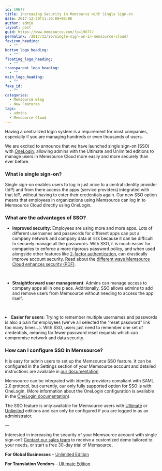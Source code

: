 ```yaml
---
id: 19677
title: Increasing Security in Memsource with Single Sign-on
date: 2017-12-20T11:30:09+00:00
author: admin
layout: post
guid: https://www.memsource.com/?p=19677/
permalink: /2017/12/20/single-sign-on-in-memsource-cloud/
favicon_heading:
  - ""
bottom_logo_heading:
  - ""
floating_logo_heading:
  - ""
transparent_logo_heading:
  - ""
main_logo_heading:
  - ""
fake_id:
  - ""
categories:
  - Memsource Blog
  - New Features
tags:
  - admins
  - Memsource Cloud
---
```

<span style="font-weight: 400;">Having a centralized login system is a requirement for most companies, especially if you are managing hundreds or even thousands of users.</span>

<span style="font-weight: 400;">We are excited to announce that we have launched single sign-on (SSO) with </span>[<span style="font-weight: 400;">OneLogin</span>](https://www.onelogin.com/)<span style="font-weight: 400;">, allowing admins with the Ultimate and Unlimited editions to manage users in Memsource Cloud more easily and more securely than ever before.</span><!--more-->

### What is single sign-on?

<span style="font-weight: 400;">Single sign-on enables users to log in just once to a central identity provider (IdP) and from there access the apps (service providers) integrated with that IdP, without having to enter their credentials again. Our new SSO option means that employees in organizations using Memsource can log in to Memsource Cloud directly using OneLogin.  </span>

### What are the advantages of SSO?

<li style="list-style-type: none">
  <ul>
    <li style="font-weight: 400;">
      <b>Improved security: </b><span style="font-weight: 400;"><span style="font-weight: 400;">Employees are using more and more apps. Lots of different usernames and passwords for different apps can put a company network and company data at risk because it can be difficult to securely manage all the passwords. With SSO, it is much easier for companies to enforce a more rigorous password policy, and when used alongside other features like <a href="https://www.memsource.com/blog/2016/12/02/enhancing-account-security-with-two-factor-authentication/" target="_blank" rel="noopener">2-factor authentication</a>, can drastically improve account security. Read about the <a href="https://www.memsource.com/wp-content/uploads/2017/12/Data-Security-EN.pdf" target="_blank" rel="noopener">different ways Memsource Cloud enhances security (PDF)</a>.</span></span>
    </li>
  </ul>
</li>

&nbsp;

<li style="list-style-type: none">
  <ul>
    <li style="font-weight: 400;">
      <b>Straightforward user management</b>: Admins can manage access to company apps all in one place. Additionally, SSO allows admins to add and remove users from Memsource without needing to access the app itself.
    </li>
  </ul>
</li>

&nbsp;

<li style="font-weight: 400;">
  <b>Easier for users</b>: Trying to remember multiple usernames and passwords is also a pain for employees (we’ve all selected the “reset password” link too many times…). With SSO, users just need to remember one set of credentials, meaning far fewer password reset requests which can compromise network and data security.
</li>

### How can I configure SSO in Memsource?

<span style="font-weight: 400;">It is easy for admin users to set up the Memsource SSO feature. It can be configured in the Settings section of your Memsource account and detailed instructions are available in </span><a href="https://wiki.memsource.com/wiki/Memsource_Cloud_User_Manual#Single_Sign-On" target="_blank" rel="noopener"><span style="font-weight: 400;">our documentation</span></a><span style="font-weight: 400;">.</span>

<span style="font-weight: 400;">Memsource can be integrated with identity providers compliant with SAML 2.0 protocol, but currently, our only fully supported option for SSO is with OneLogin. (More information about the OneLogin configuration is available in the </span><a href="https://support.onelogin.com/hc/en-us/articles/115003638343-Configuring-SSO-for-SAML-Enabled-Apps" target="_blank" rel="noopener"><span style="font-weight: 400;">OneLogin documentation</span></a><span style="font-weight: 400;">). </span>

<span style="font-weight: 400;">The SSO feature is only available for Memsource users with </span>[<span style="font-weight: 400;">Ultimate</span>](https://cloud.memsource.com/web/organization/signup?e=ULTIMATE) <span style="font-weight: 400;">or </span>[<span style="font-weight: 400;">Unlimited</span>](https://cloud.memsource.com/web/organization/signup?e=ULTIMATE) <span style="font-weight: 400;">editions and can only be configured if you are logged in as an administrator. </span>

<span style="font-weight: 400;">&#8212; </span>

<span style="font-weight: 400;">Interested in increasing the security of your Memsource account with single sign-on? </span>[<span style="font-weight: 400;">Contact our sales team</span>](https://www.memsource.com/demo) <span style="font-weight: 400;">to receive a customized demo tailored to your needs, or start a free 30-day trial of Memsource.</span>

**For Global Businesses** <span style="font-weight: 400;">&#8211; </span>[<span style="font-weight: 400;">Unlimited Edition</span>](https://cloud.memsource.com/web/organization/signup?e=ULTIMATE)

**For Translation Vendors** <span style="font-weight: 400;">&#8211; </span>[<span style="font-weight: 400;">Ultimate Edition</span>](https://cloud.memsource.com/web/organization/signup?e=ULTIMATE)